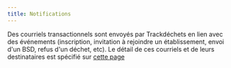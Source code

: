 ```yaml
---
title: Notifications
---
```



Des courriels transactionnels sont envoyés par Trackdéchets en lien avec des événements (inscription, invitation à rejoindre un établissement, envoi d'un BSD, refus d'un déchet, etc). Le détail de ces courriels et de leurs destinataires est spécifié sur [cette page](https://docs.google.com/spreadsheets/d/1hIYOcNz8D-GdcVSLLHpwVVnz5_jr0iYhLEe4QAK69tk/edit#gid=0)
